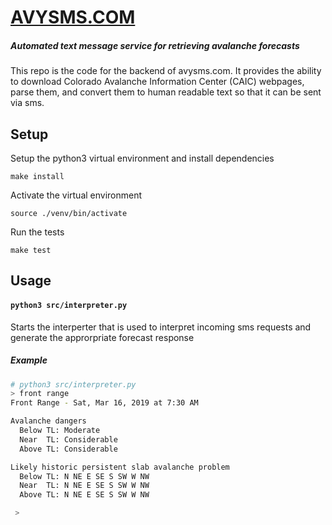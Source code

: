 # [AVYSMS.COM](http://www.avysms.com/)

##### Automated text message service for retrieving avalanche forecasts

This repo is the code for the backend of avysms.com. It provides the ability to download Colorado Avalanche Information Center (CAIC) webpages, parse them, and convert them to human readable text so that it can be sent via sms.

## Setup

Setup the python3 virtual environment and install dependencies

`make install`

Activate the virtual environment

`source ./venv/bin/activate`

Run the tests

`make test`

## Usage

#### `python3 src/interpreter.py`
Starts the interperter that is used to interpret incoming sms requests and generate the approrpriate forecast response

##### Example
```bash
# python3 src/interpreter.py
> front range
Front Range - Sat, Mar 16, 2019 at 7:30 AM

Avalanche dangers
  Below TL: Moderate
  Near  TL: Considerable
  Above TL: Considerable

Likely historic persistent slab avalanche problem
  Below TL: N NE E SE S SW W NW
  Near  TL: N NE E SE S SW W NW
  Above TL: N NE E SE S SW W NW

 >

```
